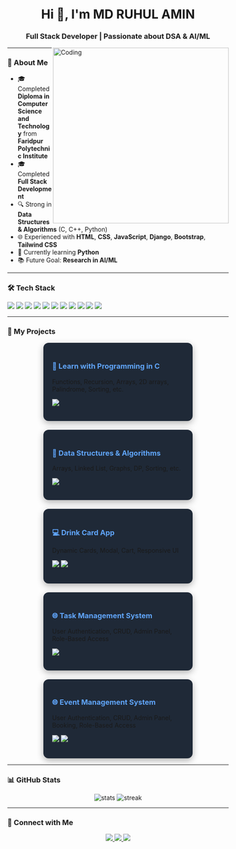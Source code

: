 <h1 align="center">Hi 👋, I'm MD RUHUL AMIN</h1>
<h3 align="center">Full Stack Developer | Passionate about DSA & AI/ML</h3>

<img align="right" alt="Coding" width="400" src="https://media.giphy.com/media/qgQUggAC3Pfv687qPC/giphy.gif">

---

### 🌟 About Me
- 🎓 Completed **Diploma in Computer Science and Technology** from **Faridpur Polytechnic Institute**  
- 🎓 Completed **Full Stack Development**  
- 🔍 Strong in **Data Structures & Algorithms** (C, C++, Python)  
- 🌐 Experienced with **HTML**, **CSS**, **JavaScript**, **Django**, **Bootstrap**, **Tailwind CSS**  
- 🚀 Currently learning **Python**  
- 📚 Future Goal: **Research in AI/ML**

---

### 🛠️ Tech Stack
<p>
  <img src="https://img.shields.io/badge/C-00599C?style=for-the-badge&logo=c&logoColor=white"/>
  <img src="https://img.shields.io/badge/C++-004482?style=for-the-badge&logo=cplusplus&logoColor=white"/>
  <img src="https://img.shields.io/badge/Python-3670A0?style=for-the-badge&logo=python&logoColor=ffdd54"/>
  <img src="https://img.shields.io/badge/Django-0C4B33?style=for-the-badge&logo=django&logoColor=white"/>
  <img src="https://img.shields.io/badge/JavaScript-323330?style=for-the-badge&logo=javascript&logoColor=F7DF1E"/>
  <img src="https://img.shields.io/badge/HTML5-E34F26?style=for-the-badge&logo=html5&logoColor=white"/>
  <img src="https://img.shields.io/badge/CSS3-1572B6?style=for-the-badge&logo=css3&logoColor=white"/>
  <img src="https://img.shields.io/badge/Bootstrap-702CFB?style=for-the-badge&logo=bootstrap&logoColor=white"/>
  <img src="https://img.shields.io/badge/Tailwind-38B2AC?style=for-the-badge&logo=tailwindcss&logoColor=white"/>
  <img src="https://img.shields.io/badge/MySQL-005C84?style=for-the-badge&logo=mysql&logoColor=white"/>
  <img src="https://img.shields.io/badge/PostgreSQL-316192?style=for-the-badge&logo=postgresql&logoColor=white"/>
</p>

---

### 📂 My Projects

<div style="display:flex; flex-wrap:wrap; justify-content:center; gap:20px;">

<!-- Project Card -->
<div style="background:#1F2937; border-radius:12px; padding:20px; width:300px; box-shadow:0 5px 15px rgba(0,0,0,0.3); transition:transform 0.3s;">
<h3 style="color:#60A5FA;">📘 Learn with Programming in C</h3>
<p>Functions, Recursion, Arrays, 2D arrays, Palindrome, Sorting, etc.</p>
<p>
<a href="https://github.com/MD-RUHUL-AMIN30167/C-PARTICES" target="_blank">
<img src="https://img.shields.io/badge/View-Code-blue?style=for-the-badge&logo=github&logoColor=white"/>
</a>
</p>
</div>

<div style="background:#1F2937; border-radius:12px; padding:20px; width:300px; box-shadow:0 5px 15px rgba(0,0,0,0.3); transition:transform 0.3s;">
<h3 style="color:#60A5FA;">📘 Data Structures & Algorithms</h3>
<p>Arrays, Linked List, Graphs, DP, Sorting, etc.</p>
<p>
<a href="https://github.com/MD-RUHUL-AMIN30167" target="_blank">
<img src="https://img.shields.io/badge/View-Code-blue?style=for-the-badge&logo=github&logoColor=white"/>
</a>
</p>
</div>

<div style="background:#1F2937; border-radius:12px; padding:20px; width:300px; box-shadow:0 5px 15px rgba(0,0,0,0.3); transition:transform 0.3s;">
<h3 style="color:#60A5FA;">💻 Drink Card App</h3>
<p>Dynamic Cards, Modal, Cart, Responsive UI</p>
<p>
<a href="https://github.com/MD-RUHUL-AMIN30167/drink-card-app" target="_blank">
<img src="https://img.shields.io/badge/View-Code-blue?style=for-the-badge&logo=github&logoColor=white"/>
</a>
<a href="https://md-ruhul-amin30167.github.io/Portfolio-1/" target="_blank">
<img src="https://img.shields.io/badge/Live-Portfolio-green?style=for-the-badge"/>
</a>
</p>
</div>

<div style="background:#1F2937; border-radius:12px; padding:20px; width:300px; box-shadow:0 5px 15px rgba(0,0,0,0.3); transition:transform 0.3s;">
<h3 style="color:#60A5FA;">🌐 Task Management System</h3>
<p>User Authentication, CRUD, Admin Panel, Role-Based Access</p>
<p>
<a href="https://github.com/MD-RUHUL-AMIN30167/task-manegment-first-dj" target="_blank">
<img src="https://img.shields.io/badge/View-Code-blue?style=for-the-badge&logo=github&logoColor=white"/>
</a>
</p>
</div>

<div style="background:#1F2937; border-radius:12px; padding:20px; width:300px; box-shadow:0 5px 15px rgba(0,0,0,0.3); transition:transform 0.3s;">
<h3 style="color:#60A5FA;">🌐 Event Management System</h3>
<p>User Authentication, CRUD, Admin Panel, Booking, Role-Based Access</p>
<p>
<a href="https://github.com/MD-RUHUL-AMIN30167/event-managment/tree/admin-manager" target="_blank">
<img src="https://img.shields.io/badge/View-Code-blue?style=for-the-badge&logo=github&logoColor=white"/>
</a>
<a href="https://event-managment-l92k.onrender.com" target="_blank">
<img src="https://img.shields.io/badge/Live-Project-green?style=for-the-badge"/>
</a>
</p>
</div>

</div>

---

### 📊 GitHub Stats
<p align="center">
  <img src="https://github-readme-stats.vercel.app/api?username=MD-RUHUL-AMIN30167&show_icons=true&theme=radical" alt="stats" />
  <img src="https://github-readme-streak-stats.herokuapp.com/?user=MD-RUHUL-AMIN30167&theme=radical" alt="streak" />
</p>

---

### 🤝 Connect with Me
<p align="center">
  <a href="https://www.linkedin.com/in/md-ruhul-amin-68837130a/" target="_blank">
    <img src="https://img.shields.io/badge/LinkedIn-0077B5?style=for-the-badge&logo=linkedin&logoColor=white"/>
  </a>
  <a href="mdruhulamin30167@gmail.com">
    <img src="https://img.shields.io/badge/Email-EA4335?style=for-the-badge&logo=gmail&logoColor=white"/>
  </a>
  <a href="https://github.com/MD-RUHUL-AMIN30167">
    <img src="https://img.shields.io/badge/GitHub-181717?style=for-the-badge&logo=github&logoColor=white"/>
  </a>
</p>

